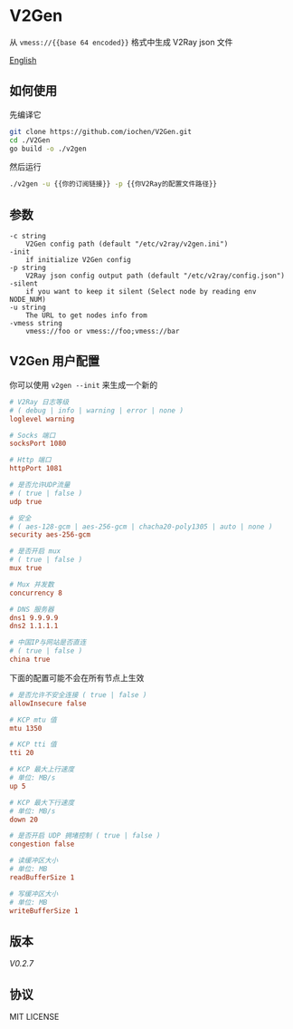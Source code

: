 # V2Gen

从 `vmess://{{base 64 encoded}}` 格式中生成 V2Ray json 文件

[English](README.md)

## 如何使用

先编译它

```sh
git clone https://github.com/iochen/V2Gen.git
cd ./V2Gen
go build -o ./v2gen
```
  
然后运行

```sh
./v2gen -u {{你的订阅链接}} -p {{你V2Ray的配置文件路径}}
```

## 参数

```Usage
-c string
	V2Gen config path (default "/etc/v2ray/v2gen.ini")
-init
	if initialize V2Gen config
-p string
	V2Ray json config output path (default "/etc/v2ray/config.json")
-silent
	if you want to keep it silent (Select node by reading env NODE_NUM)
-u string
	The URL to get nodes info from
-vmess string
	vmess://foo or vmess://foo;vmess://bar
```

## V2Gen 用户配置

你可以使用 `v2gen --init` 来生成一个新的

```ini
# V2Ray 日志等级
# ( debug | info | warning | error | none )
loglevel warning

# Socks 端口
socksPort 1080

# Http 端口
httpPort 1081

# 是否允许UDP流量
# ( true | false )
udp true

# 安全
# ( aes-128-gcm | aes-256-gcm | chacha20-poly1305 | auto | none )
security aes-256-gcm

# 是否开启 mux
# ( true | false )
mux true

# Mux 并发数
concurrency 8

# DNS 服务器
dns1 9.9.9.9
dns2 1.1.1.1

# 中国IP与网站是否直连
# ( true | false )
china true

```

下面的配置可能不会在所有节点上生效

```ini
# 是否允许不安全连接 ( true | false )
allowInsecure false

# KCP mtu 值
mtu 1350

# KCP tti 值
tti 20

# KCP 最大上行速度
# 单位: MB/s
up 5

# KCP 最大下行速度
# 单位: MB/s
down 20

# 是否开启 UDP 拥堵控制 ( true | false )
congestion false

# 读缓冲区大小
# 单位: MB
readBufferSize 1

# 写缓冲区大小
# 单位: MB
writeBufferSize 1
```

## 版本

*V0.2.7*

## 协议

MIT LICENSE
